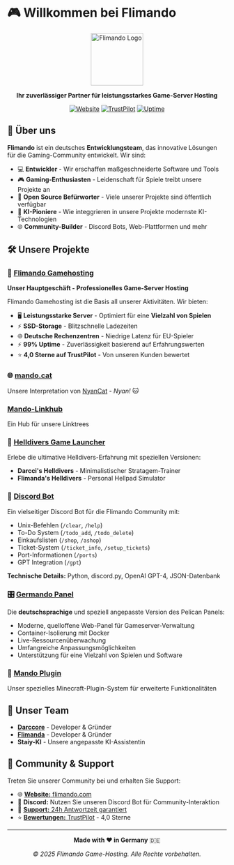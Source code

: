# 🎮 Willkommen bei Flimando

<div align="center">

<img src="https://flimando.com/logo.png" alt="Flimando Logo" width="120" height="120">

  **Ihr zuverlässiger Partner für leistungsstarkes Game-Server Hosting**
  
  [![Website](https://img.shields.io/badge/Website-flimando.com-blue?style=for-the-badge)](https://flimando.com/)
  [![TrustPilot](https://img.shields.io/badge/TrustPilot-4.0★-green?style=for-the-badge)](https://de.trustpilot.com/review/flimando.com)
  [![Uptime](https://img.shields.io/badge/Uptime-99%25-brightgreen?style=for-the-badge)](https://flimando.com/)
  
</div>

## 🚀 Über uns

**Flimando** ist ein deutsches **Entwicklungsteam**, das innovative Lösungen für die Gaming-Community entwickelt. Wir sind:

- 💻 **Entwickler** - Wir erschaffen maßgeschneiderte Software und Tools
- 🎮 **Gaming-Enthusiasten** - Leidenschaft für Spiele treibt unsere Projekte an
- 🔧 **Open Source Befürworter** - Viele unserer Projekte sind öffentlich verfügbar
- 🤖 **KI-Pioniere** - Wie integgrieren in unsere Projekte modernste KI-Technologien
- 🌐 **Community-Builder** - Discord Bots, Web-Plattformen und mehr

## 🛠️ Unsere Projekte

### 🏢 [Flimando Gamehosting](https://flimando.com/)
**Unser Hauptgeschäft - Professionelles Game-Server Hosting**

Flimando Gamehosting ist die Basis all unserer Aktivitäten. Wir bieten:

- 🖥️ **Leistungsstarke Server** - Optimiert für eine **Vielzahl von Spielen**
- ⚡ **SSD-Storage** - Blitzschnelle Ladezeiten
- 🌐 **Deutsche Rechenzentren** - Niedrige Latenz für EU-Spieler
- ⚡ **99% Uptime** - Zuverlässigkeit basierend auf Erfahrungswerten
- ⭐ **4,0 Sterne auf TrustPilot** - Von unseren Kunden bewertet

### 🌐 [mando.cat](https://mando.cat/)
Unsere Interpretation von [NyanCat](https://nyan.cat/) - *Nyan!* 🐱

### [Mando-Linkhub](https://links.flimando.com/)
Ein Hub für unsere Linktrees

### 🎯 [Helldivers Game Launcher](https://helldivers.mando.cat/)
Erlebe die ultimative Helldivers-Erfahrung mit speziellen Versionen:
- **Darcci's Helldivers** - Minimalistischer Stratagem-Trainer
- **Flimanda's Helldivers** - Personal Hellpad Simulator

### 🤖 [Discord Bot](https://github.com/Flimando/bot)
Ein vielseitiger Discord Bot für die Flimando Community mit:
- Unix-Befehlen (`/clear`, `/help`)
- To-Do System (`/todo_add`, `/todo_delete`)
- Einkaufslisten (`/shop`, `/ashop`)
- Ticket-System (`/ticket_info`, `/setup_tickets`)
- Port-Informationen (`/ports`)
- GPT Integration (`/gpt`)

**Technische Details:** Python, discord.py, OpenAI GPT-4, JSON-Datenbank

### 🎛️ [Germando Panel](https://github.com/Flimando/germando-panel)
Die **deutschsprachige** und speziell angepasste Version des Pelican Panels:
- Moderne, quelloffene Web-Panel für Gameserver-Verwaltung
- Container-Isolierung mit Docker
- Live-Ressourcenüberwachung
- Umfangreiche Anpassungsmöglichkeiten
- Unterstützung für eine Vielzahl von Spielen und Software

### 🔌 [Mando Plugin](https://github.com/Flimando/mando-plugin)
Unser spezielles Minecraft-Plugin-System für erweiterte Funktionalitäten

## 👥 Unser Team

- **[Darccore](https://github.com/Darcci)** - Developer & Gründer
- **[Flimanda](https://github.com/Flimanda)** - Developer & Gründer
- **Staiy-KI** - Unsere angepasste KI-Assistentin

## 🤝 Community & Support

Treten Sie unserer Community bei und erhalten Sie Support:

- 🌐 [**Website:** flimando.com](https://flimando.com/)
- 💬 **Discord:** Nutzen Sie unseren Discord Bot für Community-Interaktion
- 📧 [**Support:** 24h Antwortzeit garantiert](mailto:support@flimando.com)
- ⭐ [**Bewertungen:** TrustPilot](https://flimando.com/) - 4,0 Sterne

---

<div align="center">
  
  **Made with ❤️ in Germany** 🇩🇪
  
  *© 2025 Flimando Game-Hosting. Alle Rechte vorbehalten.*
  
</div>
